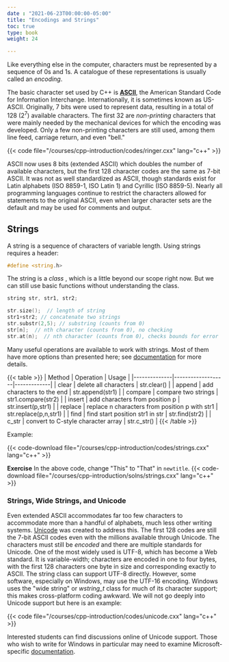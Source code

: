 ```yaml
---
date : "2021-06-23T00:00:00-05:00"
title: "Encodings and Strings"
toc: true
type: book
weight: 24

---
```


Like everything else in the computer, characters must be represented by a sequence of 0s and 1s.  A catalogue of these representations is usually called an _encoding_.

The basic character set used by C++ is [**ASCII**](https://en.wikipedia.org/wiki/ASCII), the American Standard Code for Information Interchange. Internationally, it is sometimes known as US-ASCII.  Originally, 7 bits were used to represent data, resulting in a total of 128 (2<sup>7</sup>) available characters.  The first 32 are _non-printing_ characters that were mainly needed by the mechanical devices for which the encoding was developed.  Only a few non-printing characters are still used, among them line feed, carriage return, and even "bell."

{{< code file="/courses/cpp-introduction/codes/ringer.cxx" lang="c++" >}}

ASCII now uses 8 bits (extended ASCII) which doubles the number of available characters, but the first 128 character codes are the same as 7-bit ASCII.  It was not as well standardized as ASCII, though standards exist for Latin alphabets (ISO 8859-1, ISO Latin 1) and Cyrillic (ISO 8859-5).  Nearly all programming languages continue to restrict the characters allowed for statements to the original ASCII, even when larger character sets are the default and may be used for comments and output.

## Strings

A string is a sequence of characters of variable length.
Using strings requires a header:
```c++
#define <string.h>
```
The string is a _class_ , which is a little beyond our scope right now.  But we can still use basic functions without understanding the class.
```c++
string str, str1, str2;

str.size();  // length of string
str1+str2; // concatenate two strings
str.substr(2,5); // substring (counts from 0)
str[n];  // nth character (counts from 0), no checking
str.at(n);  // nth character (counts from 0), checks bounds for error
```

Many useful operations are available to work with strings.  Most of them have more options than presented here; see [documentation](https://en.cppreference.com/w/cpp/string/basic_string) for more details.

{{< table >}}
|    Method    |      Operation    |   Usage     |
|--------------|-------------------|-------------|
|   clear      |  delete all characters |  str.clear()  |
|   append      |  add characters to the end |  str.append(str1)  |
|   compare      |  compare two strings |  str1.compare(str2)  |
|   insert      |  add characters from position p  |  str.insert(p,str1)  |
|   replace      |  replace n characters from position p with str1 |  str.replace(p,n,str1)  |
|   find      |  find start position str1 in str  |  str.find(str2)  |
|   c_str      |  convert to C-style character array  |  str.c_str()  |
{{< /table >}}

Example:

{{< code-download file="/courses/cpp-introduction/codes/strings.cxx" lang="c++" >}}

**Exercise**
In the above code, change "This" to "That" in `newtitle`.
{{< code-download file="/courses/cpp-introduction/solns/strings.cxx" lang="c++" >}}

### Strings, Wide Strings, and Unicode

Even extended ASCII accommodates far too few characters to accommodate more than a handful of alphabets, much less other writing systems.  [Unicode](https://en.wikipedia.org/wiki/Unicode) was created to address this.  The first 128 codes are still the 7-bit ASCII codes even with the millions available through Unicode.
The characters must still be _encoded_ and there are multiple standards for Unicode.  One of the most widely used is UTF-8, which has become a Web standard.  It is variable-width; characters are encoded in one to four bytes, with the first 128 characters one byte in size and corresponding exactly to ASCII.  The string class can support UTF-8 directly.  However, some software, especially on Windows, may use the UTF-16 encoding.  Windows uses the "wide string" or _wstring_t_ class for much of its character support; this makes cross-platform coding awkward. We will not go deeply into Unicode support but here is an example:

{{< code file="/courses/cpp-introduction/codes/unicode.cxx" lang="c++" >}}

Interested students can find discussions online of Unicode support.  Those who wish to write for Windows in particular may need to examine Microsoft-specific [documentation](https://docs.microsoft.com/en-us/archive/msdn-magazine/2016/september/c-unicode-encoding-conversions-with-stl-strings-and-win32-apis).
